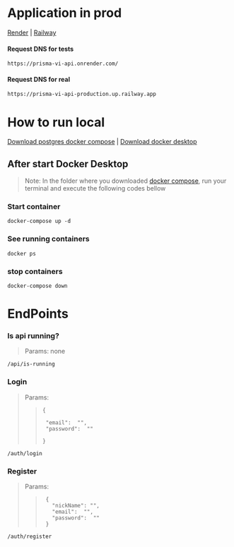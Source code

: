 # Application in prod

[Render](https://dashboard.render.com/project/prj-csd8ocqj1k6c73bte4q0) | [Railway](https://railway.app/project/768c5ef8-8bae-4122-94cc-544bdb5c4380)

#### Request DNS for tests
    https://prisma-vi-api.onrender.com/
#### Request DNS for real
    https://prisma-vi-api-production.up.railway.app
# How to run local

[Download postgres docker compose](https://github.com/SamuelSoaresSilva/postgres-docker/blob/compose/docker-compose.yaml) | [Download docker desktop](https://www.docker.com/products/docker-desktop/)

## After start Docker Desktop
>Note: In the folder where you downloaded [docker compose](https://github.com/SamuelSoaresSilva/postgres-docker/blob/compose/docker-compose.yaml), run your terminal and execute the following codes bellow
### Start container

```
docker-compose up -d
```

### See running containers 

```
docker ps
```

### stop containers 

```
docker-compose down
```

# EndPoints

### Is api running?
> Params: none
```
/api/is-running
```

### Login
> Params:
>>     {
>> 
>>      "email":  "",
>>      "password":  ""
>> 
>>     }
```
/auth/login
```

### Register
> Params:
>>      {
>>        "nickName": "",
>>        "email":  "",
>>        "password":  ""
>>      }
```
/auth/register
```


